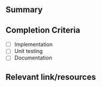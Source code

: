 ## Summary

<!-- Summarize the desired feature/behavior concisely -->

## Completion Criteria

<!-- In this section, list the criteria for the task to be considered complete - i.e. This task can be considered complete when tool-x can perform action a, b, and c -->

- [ ] Implementation
- [ ] Unit testing
- [ ] Documentation

## Relevant link/resources

<!-- Paste any relevant logs - please use [code blocks](https://about.gitlab.com/handbook/markdown-guide/#fenced) to format console output, logs, and code. -->

<!-- If there are resources that you know of that would provide a good starting point for the person implementing this task, consider adding them here -->

<!-- /cc @ktarplee -->
